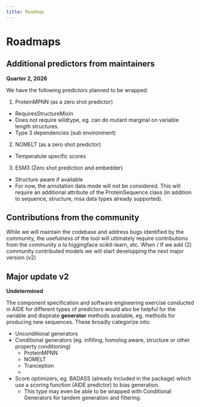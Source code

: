 ```yaml
---
title: Roadmap
---
```


# Roadmaps

## Additional predictors from maintainers
__Quarter 2, 2026__

We have the following predictors planned to be wrapped:

1. ProteinMPNN (as a zero shot predictor)
  - RequiresStructureMixin
  - Does not require wildtype, eg. can do mutant marginal on variable length structures.
  - Type 3 dependencies (sub environment)
2. NOMELT (as a zero shot predictor)
  - Temperatute specific scores
3. ESM3 (Zero shot prediction and embedder)
  - Structure aware if available
  - For now, the annotation data mode will not be considered. This will require an additional attribute of the ProteinSequence class (in addition to sequence, structure, msa data types already supported).

## Contributions from the community
While we will maintain the codebase and address bugs identified by the community, the usefulness of the tool will ultimately require contributions from the community _a la_ higgingface scikit-learn, etc. When / If we add (2) community contributed models we will start developping the next major version (v2) 

## Major update v2
__Undetermined__

The component specification and software engineering exercise conducted in AIDE for different types of predictors would also be helpful for the variable and dispirate __generator__ methods available, eg. methods for producing new sequences. These broadly categorize into:
- Unconditional generators
- Conditional generators (eg. infilling, homolog aware, structure or other property conditioning)
    - ProteinMPNN
    - NOMELT
    - Tranception
    - 
- Score optimizers, eg. BADASS (already included in the package) which use a scoring function (AIDE predictor) to bias generation.
    - This type may even be able to be wrapped with Conditional Generators for tandem generation and filtering.
